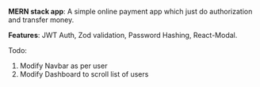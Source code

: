 **MERN stack app**: A simple online payment app which just do authorization and transfer money.


**Features**: JWT Auth, Zod validation, Password Hashing, React-Modal.

Todo:
1. Modify Navbar as per user
2. Modify Dashboard to scroll list of users
